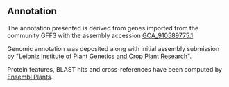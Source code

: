 **Annotation**
----------

The annotation presented is derived from genes imported from the community GFF3 with the assembly accession [GCA\_910589775.1](http://www.ebi.ac.uk/ena/data/view/GCA_910589775.1).

Genomic annotation was deposited along with initial assembly submission by ["Leibniz Institute of Plant Genetics and Crop Plant Research"](https://www.ipk-gatersleben.de/en/).

Protein features, BLAST hits and cross-references have been computed by [Ensembl Plants](https://plants.ensembl.org/info/genome/annotation/index.html).
